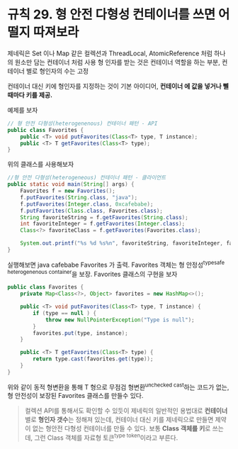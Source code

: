 # 규칙 29. 형 안전 다형성 컨테이너를 쓰면 어떨지 따져보라
제네릭은 Set 이나 Map 같은 컬렉션과 ThreadLocal, AtomicReference 처럼 하나의 원소만 담는 컨테이너 처럼 사용
형 인자를 받는 것은 컨테이너 역할을 하는 부분, 컨테이너 별로 형인자의 수는 고정

컨테이너 대신 키에 형인자를 지정하는 것이 기본 아이디어, **컨테이너 에 값을 넣거나 뻴 때마다 키를 제공.**

예제를 보자 
```java
// 형 안전 다형성(heterogenenous) 컨테이너 패턴 - API
public class Favorites {
	public <T> void putFavorites(Class<T> type, T instance);
	public <T> T getFavorites(Class<T> type);
}
```
위의 클래스를 사용해보자
```java
//형 안전 다형성(heterogeneous) 컨테이너 패턴 - 클라이언트
public static void main(String[] args) {
	Favorites f = new Favorites();
	f.putFavorites(String.class, "java");
	f.putFavorites(Integer.class, 0xcafebabe);
	f.putFavorites(Class.class, Favorites.class);
	String favoriteString = f.getFavorites(String.class);
	int favoriteInteger = f.getFavorites(Integer.class);
	Class<?> favoriteClass = f.getFavorites(Favorites.class);

	System.out.printf("%s %d %s%n", favoriteString, favoriteInteger, favoriteClass.getName());
}
```
실행해보면 java cafebabe Favorites 가 출력. 
Favorites 객체는 형 안정성<sup>typesafe heterogenenous container</sup>을 보장.
Favorites 클래스의 구현을 보자
```java
public class Favorites {
	private Map<Class<?>, Object> favorites = new HashMap<>();

	public <T> void putFavorites(Class<T> type, T instance) {
		if (type == null ) {
			throw new NullPointerException("Type is null");
		}
		favorites.put(type, instance);
	}

	public <T> T getFavorites(Class<T> type) {
		return type.cast(favorites.get(type));
	}
}
```
위와 같이 동적 형변환을 통해 T 형으로 무점검 형변환<sup>unchecked cast</sup>하는 코드가 없는, 형 안전성이 보장된 Favorites 클래스를 만들수 있다.

> 컬렉션 API를 통해서도 확인할 수 있듯이 제네릭의 일반적인 용법대로 **컨테이너** 별로 **형인자 갯수**는 정해져 있는데, 컨테이너 대신 키를 제네릭으로 만들면 제약이 없는 형안전 다형성 컨테이너를 만들 수 있다. 보통 **Class 객체를 키**로 쓰는데, 그런 Class 객체를 자료형 토큰<sup>type token</sup>이라고 부른다.

